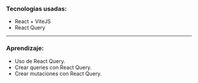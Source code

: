 ### Tecnologías usadas:
- React + ViteJS
- React Query



---

### Aprendizaje:

- Uso de React Query.
- Crear queries con React Query.
- Crear mutaciones con React Query.